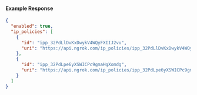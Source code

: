 <!-- Code generated for API Clients. DO NOT EDIT. -->

#### Example Response

```json
{
  "enabled": true,
  "ip_policies": [
    {
      "id": "ipp_32PdLlDvKxDwykV4WQyFXIIJ2vu",
      "uri": "https://api.ngrok.com/ip_policies/ipp_32PdLlDvKxDwykV4WQyFXIIJ2vu"
    },
    {
      "id": "ipp_32PdLpe6yXSWICPc9gmaHgXomdg",
      "uri": "https://api.ngrok.com/ip_policies/ipp_32PdLpe6yXSWICPc9gmaHgXomdg"
    }
  ]
}
```
